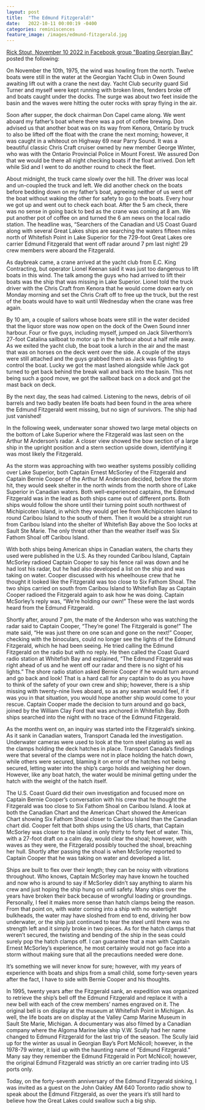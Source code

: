 ```yaml
---
layout: post
title:  "The Edmund Fitzgerald!"
date:   2022-10-11 00:00:19 -0400
categories: reminiscences
feature_image: /images/edmund-fitzgerald.jpg
---
```


[Rick Stout, November 10 2022 in Facebook group "Boating Georgian Bay"]( https://www.facebook.com/groups/196143790755836/?multi_permalinks=1728964307473769&hoisted_section_header_type=recently_seen&__cft__[0]=AZUBiGPSf-66EuWhJBCg-T8fDLhUkdvQTFgTYnC51CcCugX0dZzt7IBTt9LTvBQhBNmWi-mVwhZFY73I_Eo3DovoMcUe3Ypaeek21l0BpayAP-Ym8D-kfHE3sm0INyhfMy-SQx2LK_KPkM4yPQ6R3ehrVT5hsSH2WNEGvd9WWb64aKEJpMDOjN3rNmaLfHcYRek&__tn__=%2CO%2CP-R) posted the following:

On November the 10th, 1975, the wind was howling from the north. Twelve boats were still in the water at the Georgian Yacht Club in Owen Sound awaiting lift out with a crane the next day. Yacht Club security guard Sid Turner and myself were kept running with broken lines, fenders broke off and boats caught under the docks. The surge was about two feet inside the basin and the waves were hitting the outer rocks with spray flying in the air.

Soon after supper, the dock chairman Don Capel came along. We went aboard my father’s boat where there was a pot of coffee brewing. Don advised us that another boat was on its way from Kenora, Ontario by truck to also be lifted off the float with the crane the next morning; however, it was caught in a whiteout on Highway 69 near Parry Sound. It was a beautiful classic Chris Craft cruiser owned by new member George Winter, who was with the Ontario Provincial Police in Mount Forest. We assured Don that we would be there all night checking boats if the float arrived. Don left while Sid and I went to do another round to check the fleet.

About midnight, the truck came slowly over the hill. The driver was local and un-coupled the truck and left. We did another check on the boats before bedding down on my father’s boat, agreeing neither of us went off the boat without waking the other for safety to go to the boats. Every hour we got up and went out to check each boat. After the 5 am check, there was no sense in going back to bed as the crane was coming at 8 am. We put another pot of coffee on and turned the 6 am news on the local radio station. The headline was, “Searchers of the Canadian and US Coast Guard along with several Great Lakes ships are searching the waters fifteen miles north of Whitefish Point in Lake Superior for the 729-foot Great Lakes ore carrier Edmund Fitzgerald that went off radar around 7 pm last night! 29 crew members were aboard the Fitzgerald.

As daybreak came, a crane arrived at the yacht club from E.C. King Contracting, but operator Lionel Keenan said it was just too dangerous to lift boats in this wind. The talk among the guys who had arrived to lift their boats was the ship that was missing in Lake Superior. Lionel told the truck driver with the Chris Craft from Kenora that he would come down early on Monday morning and set the Chris Craft off to free up the truck, but the rest of the boats would have to wait until Wednesday when the crane was free again.

By 10 am, a couple of sailors whose boats were still in the water decided that the liquor store was now open on the dock of the Owen Sound inner harbour. Four or five guys, including myself, jumped on Jack Silverthorn’s 27-foot Catalina sailboat to motor up in the harbour about a half mile away. As we exited the yacht club, the boat took a lurch in the air and the mast that was on horses on the deck went over the side. A couple of the stays were still attached and the guys grabbed them as Jack was fighting to control the boat. Lucky we got the mast lashed alongside while Jack got turned to get back behind the break wall and back into the basin. This not being such a good move, we got the sailboat back on a dock and got the mast back on deck.

By the next day, the seas had calmed. Listening to the news, debris of oil barrels and two badly beaten life boats had been found in the area where the Edmund Fitzgerald went missing, but no sign of survivors. The ship had just vanished!

In the following week, underwater sonar showed two large metal objects on the bottom of Lake Superior where the Fitzgerald was last seen on the Arthur M Anderson’s radar. A closer view showed the bow section of a large ship in the upright position and a stern section upside down, identifying it was most likely the Fitzgerald.

As the storm was approaching with two weather systems possibly colliding over Lake Superior, both Captain Ernest McSorley of the Fitzgerald and Captain Bernie Cooper of the Arthur M Anderson decided, before the storm hit, they would seek shelter in the north winds from the north shore of Lake Superior in Canadian waters. Both well-experienced captains, the Edmund Fitzgerald was in the lead as both ships came out of different ports. Both ships would follow the shore until their turning point south northwest of Michipicoten Island, in which they would get lee from Michipicoten Island to round Caribou Island to the south of them. Then it would be a straight run from Caribou Island into the shelter of Whitefish Bay above the Soo locks at Sault Ste Marie. The only threat other than the weather itself was Six Fathom Shoal off Caribou Island.

With both ships being American ships in Canadian waters, the charts they used were published in the U.S. As they rounded Caribou Island, Captain McSorley radioed Captain Cooper to say his fence rail was down and he had lost his radar, but he had also developed a list on the ship and was taking on water. Cooper discussed with his wheelhouse crew that he thought it looked like the Fitzgerald was too close to Six Fathom Shoal. The two ships carried on south from Caribou Island to Whitefish Bay as Captain Cooper radioed the Fitzgerald again to ask how he was doing. Captain McSorley’s reply was, “We’re holding our own!” These were the last words heard from the Edmund Fitzgerald.

Shortly after, around 7 pm, the mate of the Anderson who was watching the radar said to Captain Cooper, “They’re gone! The Fitzgerald is gone!” The mate said, “He was just there on one scan and gone on the next!” Cooper, checking with the binoculars, could no longer see the lights of the Edmund Fitzgerald, which he had been seeing. He tried calling the Edmund Fitzgerald on the radio but with no reply. He then called the Coast Guard radio station at Whitefish Bay and explained, “The Edmund Fitzgerald was right ahead of us and he went off our radar and there is no sight of his lights.” The shore radio station asked Bernie Cooper if he would turn around and go back and look! That is a hard call for any captain to do as you have to think of the safety of your own crew and ship; however, there is a ship missing with twenty-nine lives aboard, so as any seaman would feel, if it was you in that situation, you would hope another ship would come to your rescue. Captain Cooper made the decision to turn around and go back, joined by the William Clay Ford that was anchored in Whitefish Bay. Both ships searched into the night with no trace of the Edmund Fitzgerald.

As the months went on, an inquiry was started into the Fitzgerald’s sinking. As it sank in Canadian waters, Transport Canada led the investigation. Underwater cameras were used to look at the torn steel plating as well as the clamps holding the deck hatches in place. Transport Canada’s findings were that several of the clamps were not in place holding the hatch down, while others were secured, blaming it on error of the hatches not being secured, letting water into the ship’s cargo holds and weighing her down. However, like any boat hatch, the water would be minimal getting under the hatch with the weight of the hatch itself.

The U.S. Coast Guard did their own investigation and focused more on Captain Bernie Cooper’s conversation with his crew that he thought the Fitzgerald was too close to Six Fathom Shoal on Caribou Island. A look at both the Canadian Chart and the American Chart showed the American Chart showing Six Fathom Shoal closer to Caribou Island than the Canadian chart did. Cooper felt that both ships using the US charts, that Captain McSorley was closer to the island in only thirty to forty feet of water. This, with a 27-foot draft on a calm day, would clear the shoal; however, with waves as they were, the Fitzgerald possibly touched the shoal, breaching her hull. Shortly after passing the shoal is when McSorley reported to Captain Cooper that he was taking on water and developed a list.

Ships are built to flex over their length; they can be noisy with vibrations throughout. Who knows, Captain McSorley may have known he touched and now who is around to say if McSorley didn’t say anything to alarm his crew and just hoping the ship hung on until safety. Many ships over the years have broken their back because of wrongful loading or groundings. Personally, I feel it makes more sense than hatch clamps being the reason. From that point on, with water coming into a ship with no watertight bulkheads, the water may have sloshed from end to end, driving her bow underwater, or the ship just continued to tear the steel until there was no strength left and it simply broke in two pieces. As for the hatch clamps that weren’t secured, the twisting and bending of the ship in the seas could surely pop the hatch clamps off. I can guarantee that a man with Captain Ernest McSorley’s experience, he most certainly would not go face into a storm without making sure that all the precautions needed were done.

It’s something we will never know for sure; however, with my years of experience with boats and ships from a small child, some forty-seven years after the fact, I have to side with Bernie Cooper and his thoughts.

In 1995, twenty years after the Fitzgerald sank, an expedition was organized to retrieve the ship’s bell off the Edmund Fitzgerald and replace it with a new bell with each of the crew members’ names engraved on it. The original bell is on display at the museum at Whitefish Point in Michigan. As well, the life boats are on display at the Valley Camp Marine Museum in Sault Ste Marie, Michigan. A documentary was also filmed by a Canadian company where the Algoma Marine lake ship V.W. Scully had her name changed to Edmund Fitzgerald for the last trip of the season. The Scully laid up for the winter as usual in Georgian Bay’s Port McNicoll; however, in the 1978-79 winter, it laid up with the haunting name of “Edmund Fitzgerald.” Many say they remember the Edmund Fitzgerald in Port McNicoll; however, the original Edmund Fitzgerald was strictly an ore carrier trading into US ports only.

Today, on the forty-seventh anniversary of the Edmund Fitzgerald sinking, I was invited as a guest on the John Oakley AM 640 Toronto radio show to speak about the Edmund Fitzgerald, as over the years it’s still hard to believe how the Great Lakes could swallow such a big ship.
